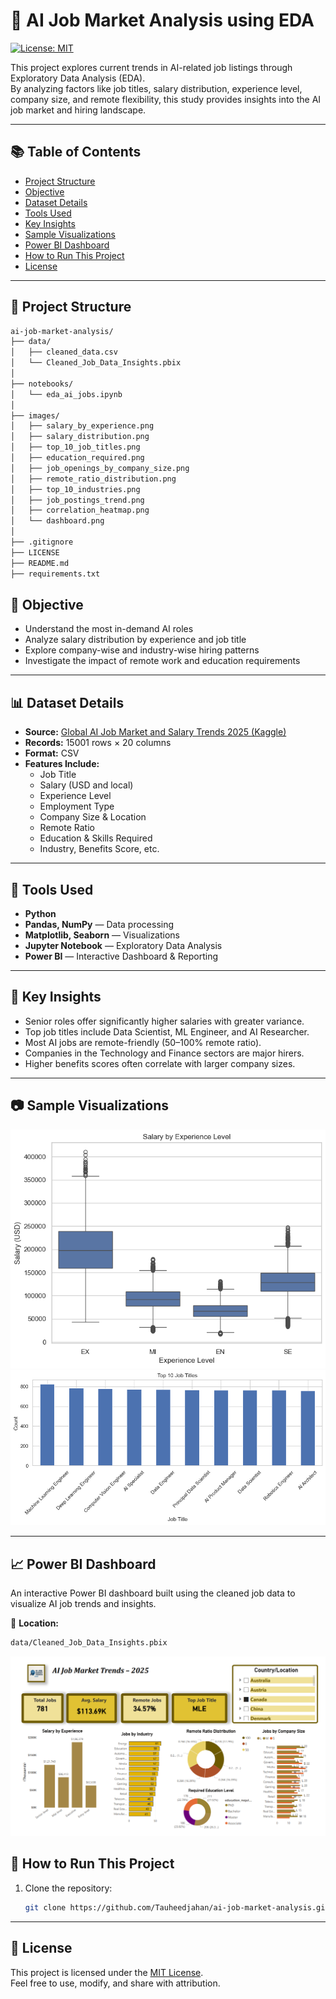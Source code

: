 # 🧠 AI Job Market Analysis using EDA
[![License: MIT](https://img.shields.io/badge/License-MIT-blue.svg)](LICENSE)

This project explores current trends in AI-related job listings through Exploratory Data Analysis (EDA).  
By analyzing factors like job titles, salary distribution, experience level, company size, and remote flexibility, this study provides insights into the AI job market and hiring landscape.

---

## 📚 Table of Contents

- [Project Structure](#-project-structure)
- [Objective](#-objective)
- [Dataset Details](#-dataset-details)
- [Tools Used](#-tools-used)
- [Key Insights](#-key-insights)
- [Sample Visualizations](#-sample-visualizations)
- [Power BI Dashboard](#-power-bi-dashboard)
- [How to Run This Project](#-how-to-run-this-project)
- [License](#-license)

---

## 📁 Project Structure

```bash
ai-job-market-analysis/
├── data/
│   ├── cleaned_data.csv
│   └── Cleaned_Job_Data_Insights.pbix
│
├── notebooks/
│   └── eda_ai_jobs.ipynb
│
├── images/
│   ├── salary_by_experience.png
│   ├── salary_distribution.png
│   ├── top_10_job_titles.png
│   ├── education_required.png
│   ├── job_openings_by_company_size.png
│   ├── remote_ratio_distribution.png
│   ├── top_10_industries.png
│   ├── job_postings_trend.png
│   ├── correlation_heatmap.png
│   └── dashboard.png
│
├── .gitignore
├── LICENSE
├── README.md
├── requirements.txt
```

## 🎯 Objective

- Understand the most in-demand AI roles
- Analyze salary distribution by experience and job title
- Explore company-wise and industry-wise hiring patterns
- Investigate the impact of remote work and education requirements

---
## 📊 Dataset Details

- **Source:** [Global AI Job Market and Salary Trends 2025 (Kaggle)](https://www.kaggle.com/datasets/bismasajjad/global-ai-job-market-and-salary-trends-2025)
- **Records:** 15001 rows × 20 columns  
- **Format:** CSV
- **Features Include:**
  - Job Title
  - Salary (USD and local)
  - Experience Level
  - Employment Type
  - Company Size & Location
  - Remote Ratio
  - Education & Skills Required
  - Industry, Benefits Score, etc.


---

## 🚀 Tools Used

- **Python**
- **Pandas, NumPy** — Data processing
- **Matplotlib, Seaborn** — Visualizations
- **Jupyter Notebook** — Exploratory Data Analysis
- **Power BI** — Interactive Dashboard & Reporting

---


## 📌 Key Insights

- Senior roles offer significantly higher salaries with greater variance.
- Top job titles include Data Scientist, ML Engineer, and AI Researcher.
- Most AI jobs are remote-friendly (50–100% remote ratio).
- Companies in the Technology and Finance sectors are major hirers.
- Higher benefits scores often correlate with larger company sizes.

---

## 📷 Sample Visualizations
![Salary by Experience Level](images/salary_by_experience.png)  
![Top 10 Job Titles](images/top_10_job_titles.png)


---

## 📈 Power BI Dashboard

An interactive Power BI dashboard built using the cleaned job data to visualize AI job trends and insights.

📁 **Location:**
```bash
data/Cleaned_Job_Data_Insights.pbix
```
![Dashboard preview](images/dashboard.png)
## 📂 How to Run This Project

1. Clone the repository:
   ```bash
   git clone https://github.com/Tauheedjahan/ai-job-market-analysis.git

---
## 📝 License

This project is licensed under the [MIT License](LICENSE).  
Feel free to use, modify, and share with attribution.
